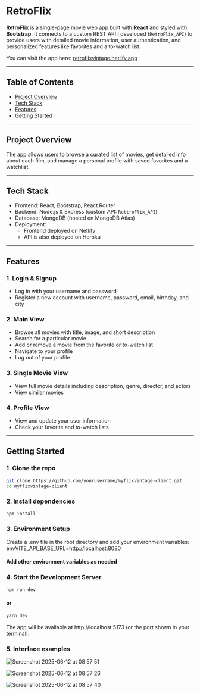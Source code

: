 # RetroFlix

**RetroFlix** is a single-page movie web app built with **React** and styled with **Bootstrap**. It connects to a custom REST API I developed (`RetroFlix_API`) to provide users with detailed movie information, user authentication, and personalized features like favorites and a to-watch list.

You can visit the app here: [retroflixvintage.netlify.app](https://retroflixvintage.netlify.app)

---

## Table of Contents

- [Project Overview](#project-overview)  
- [Tech Stack](#tech-stack)  
- [Features](#features)  
- [Getting Started](#getting-started)

---

## Project Overview

The app allows users to browse a curated list of movies, get detailed info about each film, and manage a personal profile with saved favorites and a watchlist.

---

## Tech Stack

- Frontend: React, Bootstrap, React Router  
- Backend: Node.js & Express (custom API: `RettroFlix_API`)  
- Database: MongoDB (hosted on MongoDB Atlas)  
- Deployment:  
  - Frontend deployed on Netlify  
  - API is also deployed on Heroku

---

## Features

### 1. Login & Signup
- Log in with your username and password  
- Register a new account with username, password, email, birthday, and city

### 2. Main View
- Browse all movies with title, image, and short description  
- Search for a particular movie  
- Add or remove a movie from the favorite or to-watch list  
- Navigate to your profile  
- Log out of your profile

### 3. Single Movie View
- View full movie details including description, genre, director, and actors
- View similar movies

### 4. Profile View
- View and update your user information  
- Check your favorite and to-watch lists


---

## Getting Started

### 1. Clone the repo

```bash
git clone https://github.com/yourusername/myflixvintage-client.git
cd myflixvintage-client
```

### 2. Install dependencies

```bash
npm install
```

### 3. Environment Setup

Create a .env file in the root directory and add your environment variables:
envVITE_API_BASE_URL=http://localhost:8080
#### Add other environment variables as needed


### 4. Start the Development Server

```bash
npm run dev
```
#### or
```bash
yarn dev
```
The app will be available at http://localhost:5173 (or the port shown in your terminal).

### 5. Interface examples

![Screenshot 2025-06-12 at 08 57 51](https://github.com/user-attachments/assets/d17b7291-4aea-48ac-a1e1-7e0c5131e8b0)

![Screenshot 2025-06-12 at 08 57 26](https://github.com/user-attachments/assets/9ed4aff2-0f64-443f-b5f1-82356b712650)

![Screenshot 2025-06-12 at 08 57 40](https://github.com/user-attachments/assets/791da029-d2e5-4412-a0a7-c99e75d876db)





